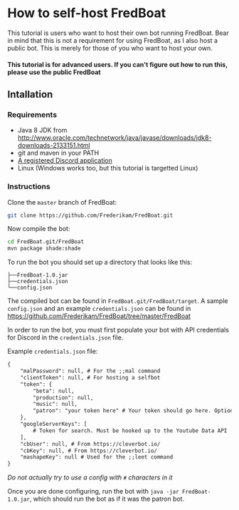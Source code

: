 # How to self-host FredBoat
This tutorial is users who want to host their own bot running FredBoat. Bear in mind that this is not a requirement for using FredBoat, as I also host a public bot. This is merely for those of you who want to host your own.

#### This tutorial is for advanced users. If you can't figure out how to run this, please use the public FredBoat

## Intallation
### Requirements
* Java 8 JDK  from http://www.oracle.com/technetwork/java/javase/downloads/jdk8-downloads-2133151.html
* git and maven in your PATH
* [A registered Discord application](https://github.com/reactiflux/discord-irc/wiki/Creating-a-discord-bot-&-getting-a-token)
* Linux \(Windows works too, but this tutorial is targetted Linux\)

### Instructions
Clone the `master` branch of FredBoat:
```sh
git clone https://github.com/Frederikam/FredBoat.git
```

Now compile the bot:
```sh
cd FredBoat.git/FredBoat
mvn package shade:shade
```

To run the bot you should set up a directory that looks like this:

```
├──FredBoat-1.0.jar
├──credentials.json
└──config.json
```

The compiled bot can be found in `FredBoat.git/FredBoat/target`. A sample `config.json` and an example `credentials.json` can be found in https://github.com/Frederikam/FredBoat/tree/master/FredBoat

In order to run the bot, you must first populate your bot with API credentials for Discord in the `credentials.json` file.

Example `credentials.json` file:

```txt
{
	"malPassword": null, # For the ;;mal command
	"clientToken": null, # For hosting a selfbot
	"token": {
		"beta": null,
		"production": null,
		"music": null,
		"patron": "your token here" # Your token should go here. Optionally fill the other token strings in
	},
	"googleServerKeys": [
		# Token for search. Must be hooked up to the Youtube Data API
	],
	"cbUser": null, # From https://cleverbot.io/
	"cbKey": null, # From https://cleverbot.io/
	"mashapeKey": null # Used for the ;;leet command
}
```

*Do not actually try to use a config with `#` characters in it*

Once you are done configuring, run the bot with `java -jar FredBoat-1.0.jar`, which should run the bot as if it was the patron bot.
